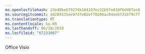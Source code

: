 ```yaml
---
ms.openlocfilehash: 23e49be679274b104107ec22b5fe82df6dd07ac8
ms.sourcegitcommit: ad203331ee9737e82ef70206ac04eeb72a5f9c7f
ms.translationtype: MT
ms.contentlocale: ko-KR
ms.lasthandoff: 06/18/2019
ms.locfileid: "67233007"
---
```

Office Visio